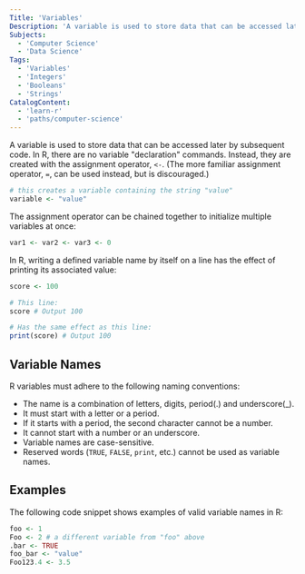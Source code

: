 ```yaml
---
Title: 'Variables'
Description: 'A variable is used to store data that can be accessed later by subsequent code.'
Subjects:
  - 'Computer Science'
  - 'Data Science'
Tags:
  - 'Variables'
  - 'Integers'
  - 'Booleans'
  - 'Strings'
CatalogContent:
  - 'learn-r'
  - 'paths/computer-science'
---
```


A variable is used to store data that can be accessed later by subsequent code. In R, there are no variable "declaration" commands. Instead, they are created with the assignment operator, `<-`. (The more familiar assignment operator, `=`, can be used instead, but is discouraged.)

```r
# this creates a variable containing the string "value"
variable <- "value"
```

The assignment operator can be chained together to initialize multiple variables at once:

```r
var1 <- var2 <- var3 <- 0
```

In R, writing a defined variable name by itself on a line has the effect of printing its associated value:

```r
score <- 100

# This line:
score # Output 100

# Has the same effect as this line:
print(score) # Output 100
```

## Variable Names

R variables must adhere to the following naming conventions:

- The name is a combination of letters, digits, period(.) and underscore(\_).
- It must start with a letter or a period.
- If it starts with a period, the second character cannot be a number.
- It cannot start with a number or an underscore.
- Variable names are case-sensitive.
- Reserved words (`TRUE`, `FALSE`, `print`, etc.) cannot be used as variable names.

## Examples

The following code snippet shows examples of valid variable names in R:

```r
foo <- 1
Foo <- 2 # a different variable from "foo" above
.bar <- TRUE
foo_bar <- "value"
Foo123.4 <- 3.5
```
